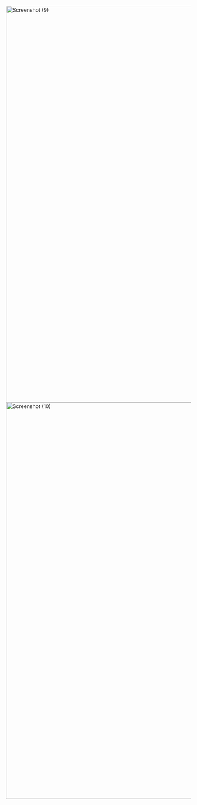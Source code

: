 <img width="1920" height="1080" alt="Screenshot (9)" src="https://github.com/user-attachments/assets/291524da-c8e5-4c33-aeac-c198f6633de1" />
<img width="1920" height="1080" alt="Screenshot (10)" src="https://github.com/user-attachments/assets/d3133397-b518-47d0-a476-6b2bfd0dce2e" />
